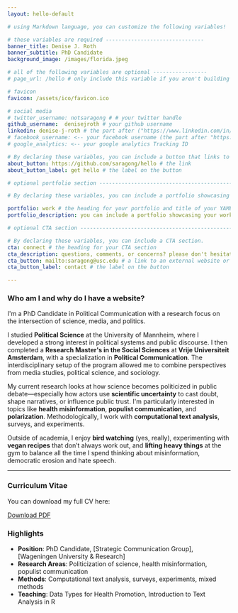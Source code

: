 ```yaml
---
layout: hello-default

# using Markdown language, you can customize the following variables!

# these variables are required -------------------------------
banner_title: Denise J. Roth
banner_subtitle: PhD Candidate 
background_image: /images/florida.jpeg

# all of the following variables are optional -----------------
# page_url: /hello # only include this variable if you aren't building the page to your primary domain 

# favicon
favicon: /assets/ico/favicon.ico

# social media
# twitter_username: notsaragong # # your twitter handle
github_username:  denisejroth # your github username
linkedin: denise-j-roth # the part after ("https://www.linkedin.com/in/...")
# facebook_username: <-- your facebook username (the part after "https://www.facebook.com/...")
# google_analytics: <-- your google analytics Tracking ID

# By declaring these variables, you can include a button that links to an external website or to media.
about_button: https://github.com/saragong/hello # the link
about_button_label: get hello # the label on the button

# optional portfolio section ------------------------------------------

# By declaring these variables, you can include a portfolio showcasing your work and organize your portfolio's items into a custom layout, all without adding any CSS. In addition, you must 1) create an HTML file in the_includes folder for each project with the text you'd like to display, and 2) create a YAML file in the _data folder describing the order in which each project should be shown and categorized. See `/includes/example.html` and `/_data/work.yml` for examples.

portfolio: work # the heading for your portfolio and title of your YAML file
portfolio_description: you can include a portfolio showcasing your work and organize your portfolio's items into a custom layout, all without adding any CSS. # a description to be desplayed below the heading and above the content

# optional CTA section --------------------------------------------------

# By declaring these variables, you can include a CTA section.
cta: connect # the heading for your CTA section
cta_description: questions, comments, or concerns? please don't hesitate to reach out. # a description to be desplayed below the heading and above the content
cta_button: mailto:saragong@usc.edu # a link to an external website or to media
cta_button_label: contact # the label on the button

---			
```

[//]: # (write a bit about yourself here)
### Who am I and why do I have a website?  
I'm a PhD Candidate in Political Communication with a research focus on the intersection of science, media, and politics.

I studied **Political Science** at the University of Mannheim, where I developed a strong interest in political systems and public discourse. I then completed a **Research Master's in the Social Sciences** at **Vrije Universiteit Amsterdam**, with a specialization in **Political Communication**. The interdisciplinary setup of the program allowed me to combine perspectives from media studies, political science, and sociology.

My current research looks at how science becomes politicized in public debate—especially how actors use **scientific uncertainty** to cast doubt, shape narratives, or influence public trust. I'm particularly interested in topics like **health misinformation**, **populist communication**, and **polarization**. Methodologically, I work with **computational text analysis**, surveys, and experiments.

Outside of academia, I enjoy **bird watching** (yes, really), experimenting with **vegan recipes** that don’t always work out, and **lifting heavy things** at the gym to balance all the time I spend thinking about misinformation, democratic erosion and hate speech.

---

### Curriculum Vitae 

You can download my full CV here:

[Download PDF](CV_DJRoth.pdf)


### Highlights

- **Position**: PhD Candidate, [Strategic Communication Group], [Wageningen University & Research]
- **Research Areas**: Politicization of science, health misinformation, populist communication 
- **Methods**: Computational text analysis, surveys, experiments, mixed methods 
- **Teaching**: Data Types for Health Promotion, Introduction to Text Analysis in R
